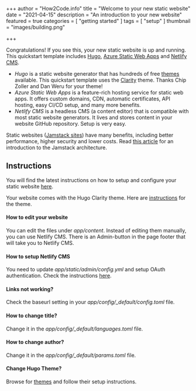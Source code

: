 +++
author = "How2Code.info"
title = "Welcome to your new static website"
date = "2021-04-15"
description = "An introduction to your new website"
featured = true
categories = [
    "getting started"
]
tags = [
    "setup"
]
thumbnail = "images/building.png"

+++

Congratulations! If you see this, your new static website is up and running. This quickstart template includes [Hugo](https://gohugo.io/), [Azure Static Web Apps](https://docs.microsoft.com/en-us/azure/static-web-apps/) and [Netlify CMS](https://www.netlifycms.org/).

* *Hugo* is a static website generator that has hundreds of free [themes](https://themes.gohugo.io/) available. This quickstart template uses the [Clarity](https://themes.gohugo.io/hugo-clarity/) theme. Thanks Chip Zoller and Dan Weru for your theme!
* *Azure Static Web Apps* is a feature-rich hosting service for static web apps. It offers custom domains, CDN, automatic certificates, API hosting, easy CI/CD setup, and many more benefits.
* *Netlify CMS* is a headless CMS (a content editor) that is compatible with most static website generators. It lives and stores content in your website GitHub repository. Setup is very easy.

Static websites ([Jamstack sites](https://www.jamstack.org)) have many benefits, including better performance, higher security and lower costs. Read [this article](https://www.how2code.info/en/blog/azure-static-web-apps-the-fast-and-secure-way-to-run-your-blog/) for an introduction to the Jamstack architecture.

## Instructions

You will find the latest instructions on how to setup and configure your static website [here](https://github.com/jahlen/hugo-azure-static-webapp).

Your website comes with the Hugo Clarity theme. Here are [instructions](https://github.com/chipzoller/hugo-clarity) for the theme.

#### How to edit your website

You can edit the files under *app/content*. Instead of editing them manually, you can use Netlify CMS. There is an Admin-button in the page footer that will take you to Netlify CMS.

#### How to setup Netlify CMS

You need to update *app/static/admin/config.yml* and setup OAuth authentication. Check the instructions [here](https://github.com/jahlen/hugo-azure-static-webapp#7-optional-configure-netlify-cms).

#### Links not working?
Check the baseurl setting in your *app/config/_default/config.toml* file.

#### How to change title?
Change it in the *app/config/_default/languages.toml* file.

#### How to change author?
Change it in the *app/config/_default/params.toml* file.

#### Change Hugo Theme?
Browse for [themes](https://themes.gohugo.io/) and follow their setup instructions.

